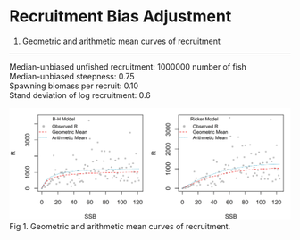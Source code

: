 Recruitment Bias Adjustment
================

1. Geometric and arithmetic mean curves of recruitment
------------------------------------------------------

Median-unbiased unfished recruitment: 1000000 number of fish\
Median-unbiased steepness: 0.75\
Spawning biomass per recruit: 0.10\
Stand deviation of log recruitment: 0.6

![Fig 1. Geometric and arithmetic mean curves of recruitment.](./figures/geom_arim_curves.jpg) Fig 1. Geometric and arithmetic mean curves of recruitment.
